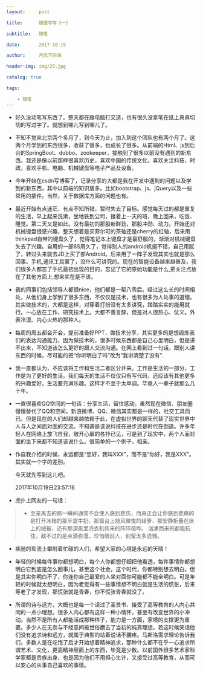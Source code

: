 ```yaml
---
layout:     post

title:      随便写写《一》

subtitle:   随笔

date:       2017-10-19

author:     月光下的海

header-img: img/25.jpg

catalog: true

tags:

    - 随笔 
---
```




- 好久没动笔写东西了。整天都在跟电脑打交道，也有很久没拿笔在纸上真真切切的写过字了。就想到哪儿写到哪儿了。

- 不知不觉来北京两个多月了，到今天为止，加入到这个团队也有两个月了。这两个月学到的东西很多，收获了很多，也成长了很多。从前端的Html、js到后台的SpringBoot、dubbo、zookeeper，接触到了很多以前没有遇到的新东西。我还是像以前那样很喜欢历史，喜欢中国的传统文化。喜欢关注科技、时政。喜欢手机、电脑、机械键盘等电子产品及设备。

- 今年开始在csdn写博客了，记录分享的大都是我在开发中遇到的问题以及学到的新东西，其中以前端的知识居多。比如bootstrap、js、jQuery以及一些常用的插件。当然，关于数据库方面的问题也有。

- 最近开始有点迷茫，有点不知所措，暂时失去了目标。感觉每天过的都是重复的生活，早上起来洗漱，坐地铁到公司，接着上一天的班，晚上回来，吃饭、睡觉。第二天又是如此。没有最初的那股新鲜劲，那股冲劲、动力。开始还对机械键盘很感兴趣，整天想着是买菲尔可的茶轴还是cherry的红轴，后来用thinkpad自带的键盘久了，觉得笔记本上键盘才是最舒服的，渐渐对机械键盘失去了兴趣。自用的一部6S用久了，觉得别人的android机挺不错，自己用腻了，转过头来就去JD上买了部Android。后来用了一阵子发现其实也就是那么回事。手机,通讯工具罢了，没什么可讲究的。现在的智能设备越来越普及，我们很多人都忘了手机最初出现的目的，忘记了它的原始功能是什么,把关注点放在了其他方面上,想来实在是不该。

- 我的同事们包括领导人都很nice，他们都是一帮八零后。经过这么长的时间相处，从他们身上学到了很多东西，不仅仅是技术，也有很多为人处事的道理。其实做技术的，大都是这样，对穿着打扮没有太多讲究，踏踏实实的能用就行。一心放在工作、研究技术上。大都不善言辞，但是对人很热心、仗义。外表冷漠、内心火热的那种人。

- 每周的周五都会开会，提前准备好PPT，做技术分享，其实更多的是想锻炼我们的表达沟通能力，因为做技术的，很多时候东西都是自己心里明白，但是讲不出来，不知道该怎么更好的跟人交流沟通。在网上看到过一句话，跟别人讲东西的时候，尽可能的把“你听明白了吗”改为“我讲清楚了没有”.

- 我一直都认为，不应该将工作和生活二者区分开来，工作是生活的一部分，工作是为了更好的生活。我们每天的生活不仅仅只有写代码，还应该有其他更多的兴趣爱好。生活要充满乐趣。这样才不至于太单调。毕竟人一辈子就那么几十年。

- 一直很喜欢QQ空间的一句话：分享生活，留住感动。虽然现在微信、朋友圈慢慢替代了QQ和空间。新浪微博、QQ、微信其实都是一样的，社交工具而已。但是现在的人们却越来越依赖于此，在虚拟世界的聊天代替了现实世界中人与人之间面对面的交流。不知道是该说科技在进步还是时代在倒退。许多年轻人在网络上放飞自我，敞开心扉的各抒已见，可是到了现实中，两个人面对面的坐下来都不知道该说什么。很简单的一个例子，相亲。

- 作自我介绍的时候，永远都是“您好，我叫XXX”，而不是“你好，我是XXX”。其实就一个字的差别。

   今天就先写到这儿吧。

   2017年10月19日23:57:16

- 虎扑上网友的一句话：

> - 至亲离去的那一瞬间通常不会使人感到悲伤，而真正会让你感到悲痛的是打开冰箱的那半盒牛奶、那窗台上随风微曳的绿箩、那安静折叠在床上的绒被，还有那深夜里洗衣机传来的阵阵喧哗。 汹涌而来的都能抗住，敌不过的是点滴弥漫。珍惜眼前人，别留太多遗憾。

- 疾驰的车流上攀附着忙碌的人们，希望大家的心境是永远的天晴！

- 年轻的时候每件事你都想明白，每个人你都想仔细把他看透，每件事情你都想明白它到底是怎么回事儿，甚至这个社会，这个时代，你都特别想去明白。但是其实你明白不了，你连你自己最爱的人坐对面你可能都不能全明白。可是年轻的时候就太想明白，因为老觉得有一些事情想不明白就是生活的慌张，后来等老了才发现，那慌张就是青春，你不慌张青春就没了。

- 所谓的诗与远方，大概也是每一个读过了圣贤书、接受了高等教育的人内心共同的一点小理想。很多人内心都有这样一种小情怀，甚至有改变世界的小冲动。当然不是所有人都能活成那种样子，能力是一方面，家境的支撑更为重要。多少人在无奈与不经意间被世俗磨去了当初的纯真理想，若这时候笑话他们没有追求诗和远方，就属于典型的站着说话不腰疼。马斯洛需求理论告诉我们，多数人是在吃饱了后才开始想着精神追求，那种什么都不在乎一心追求所谓艺术、文化，更高精神层面上的东西，毕竟是少数。以前国外很多艺术家科学家都是贵族出身，也是因为他们不用担心生计，又接受过高等教育，从而可以安心的从事自己喜欢的事情。